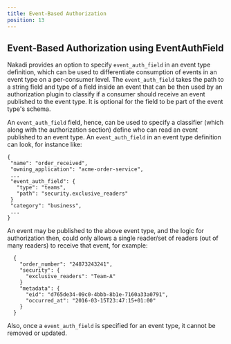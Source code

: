```yaml
---
title: Event-Based Authorization
position: 13
---
```


## Event-Based Authorization using EventAuthField

Nakadi provides an option to specify `event_auth_field` in an event type definition, which can be used to differentiate
 consumption of events in an event type on a per-consumer level. The `event_auth_field` takes the path to a string field
 and type of a field inside an event that can be then used by an authorization plugin to classify if a consumer
 should receive an event published to the event type. It is optional for the field to be part of the event type's
 schema.

 An `event_auth_field` field, hence, can be used to specify a classifier (which along with the authorization section)
 define who can read an event published to an event type.
 An `event_auth_field` in an event type definition can look, for instance like:

 ```
{
  "name": "order_received",
  "owning_application": "acme-order-service",
  ...
  "event_auth_field": {
    "type": "teams",
    "path": "security.exclusive_readers"
  }
  "category": "business",
  ...
}
```

An event may be published to the above event type, and the logic for authorization then, could only allows a single
 reader/set of readers (out of many readers) to receive that event, for example:

```
  {
    "order_number": "24873243241",
    "security": {
      "exclusive_readers": "Team-A"
    }
    "metadata": {
      "eid": "d765de34-09c0-4bbb-8b1e-7160a33a0791",
      "occurred_at": "2016-03-15T23:47:15+01:00"
    }
  }
```

 Also, once a `event_auth_field` is specified for an event type, it cannot be removed or updated.
